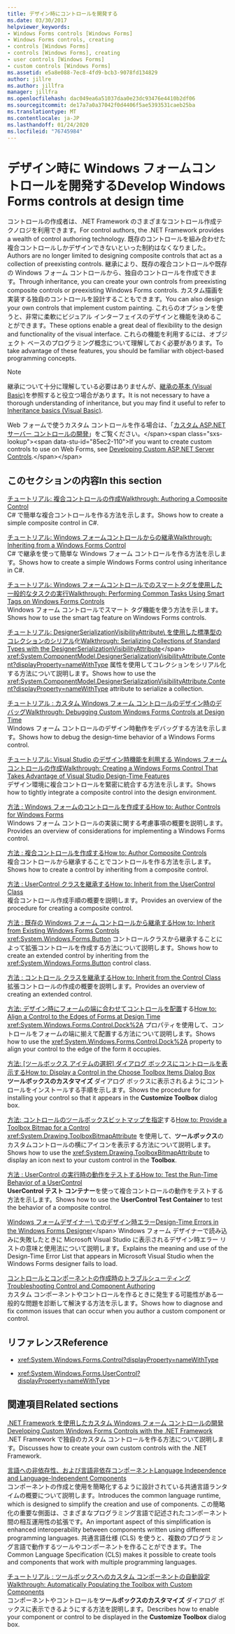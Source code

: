 ```yaml
---
title: デザイン時にコントロールを開発する
ms.date: 03/30/2017
helpviewer_keywords:
- Windows Forms controls [Windows Forms]
- Windows Forms controls, creating
- controls [Windows Forms]
- controls [Windows Forms], creating
- user controls [Windows Forms]
- custom controls [Windows Forms]
ms.assetid: e5a8e088-7ec8-4fd9-bcb3-9078fd134829
author: jillre
ms.author: jillfra
manager: jillfra
ms.openlocfilehash: dac049ea6a51037daa0e23dc93476e4410b2df06
ms.sourcegitcommit: de17a7a0a37042f0d4406f5ae5393531caeb25ba
ms.translationtype: MT
ms.contentlocale: ja-JP
ms.lasthandoff: 01/24/2020
ms.locfileid: "76745984"
---
```

# <a name="develop-windows-forms-controls-at-design-time"></a><span data-ttu-id="85ec2-102">デザイン時に Windows フォームコントロールを開発する</span><span class="sxs-lookup"><span data-stu-id="85ec2-102">Develop Windows Forms controls at design time</span></span>

<span data-ttu-id="85ec2-103">コントロールの作成者は、.NET Framework のさまざまなコントロール作成テクノロジを利用できます。</span><span class="sxs-lookup"><span data-stu-id="85ec2-103">For control authors, the .NET Framework provides a wealth of control authoring technology.</span></span> <span data-ttu-id="85ec2-104">既存のコントロールを組み合わせた複合コントロールしかデザインできないといった制約はなくなりました。</span><span class="sxs-lookup"><span data-stu-id="85ec2-104">Authors are no longer limited to designing composite controls that act as a collection of preexisting controls.</span></span> <span data-ttu-id="85ec2-105">継承により、既存の複合コントロールや既存の Windows フォーム コントロールから、独自のコントロールを作成できます。</span><span class="sxs-lookup"><span data-stu-id="85ec2-105">Through inheritance, you can create your own controls from preexisting composite controls or preexisting Windows Forms controls.</span></span> <span data-ttu-id="85ec2-106">カスタム描画を実装する独自のコントロールを設計することもできます。</span><span class="sxs-lookup"><span data-stu-id="85ec2-106">You can also design your own controls that implement custom painting.</span></span> <span data-ttu-id="85ec2-107">これらのオプションを使うと、非常に柔軟にビジュアル インターフェイスのデザインと機能を決めることができます。</span><span class="sxs-lookup"><span data-stu-id="85ec2-107">These options enable a great deal of flexibility to the design and functionality of the visual interface.</span></span> <span data-ttu-id="85ec2-108">これらの機能を利用するには、オブジェクト ベースのプログラミング概念について理解しておく必要があります。</span><span class="sxs-lookup"><span data-stu-id="85ec2-108">To take advantage of these features, you should be familiar with object-based programming concepts.</span></span>

> [!NOTE]
> <span data-ttu-id="85ec2-109">継承について十分に理解している必要はありませんが、[継承の基本 (Visual Basic)](~/docs/visual-basic/programming-guide/language-features/objects-and-classes/inheritance-basics.md)を参照すると役立つ場合があります。</span><span class="sxs-lookup"><span data-stu-id="85ec2-109">It is not necessary to have a thorough understanding of inheritance, but you may find it useful to refer to [Inheritance basics (Visual Basic)](~/docs/visual-basic/programming-guide/language-features/objects-and-classes/inheritance-basics.md).</span></span>

<span data-ttu-id="85ec2-110">Web フォームで使うカスタム コントロールを作る場合は、「[カスタム ASP.NET サーバー コントロールの開発](https://docs.microsoft.com/previous-versions/aspnet/zt27tfhy(v=vs.100))」をご覧ください。</span><span class="sxs-lookup"><span data-stu-id="85ec2-110">If you want to create custom controls to use on Web Forms, see [Developing Custom ASP.NET Server Controls](https://docs.microsoft.com/previous-versions/aspnet/zt27tfhy(v=vs.100)).</span></span>

## <a name="in-this-section"></a><span data-ttu-id="85ec2-111">このセクションの内容</span><span class="sxs-lookup"><span data-stu-id="85ec2-111">In this section</span></span>

<span data-ttu-id="85ec2-112">[チュートリアル: 複合コントロールの作成](walkthrough-authoring-a-composite-control-with-visual-csharp.md)</span><span class="sxs-lookup"><span data-stu-id="85ec2-112">[Walkthrough: Authoring a Composite Control](walkthrough-authoring-a-composite-control-with-visual-csharp.md)</span></span>\
<span data-ttu-id="85ec2-113">C# で簡単な複合コントロールを作る方法を示します。</span><span class="sxs-lookup"><span data-stu-id="85ec2-113">Shows how to create a simple composite control in C#.</span></span>

<span data-ttu-id="85ec2-114">[チュートリアル: Windows フォームコントロールからの継承](walkthrough-inheriting-from-a-windows-forms-control-with-visual-csharp.md)</span><span class="sxs-lookup"><span data-stu-id="85ec2-114">[Walkthrough: Inheriting from a Windows Forms Control](walkthrough-inheriting-from-a-windows-forms-control-with-visual-csharp.md)</span></span>\
<span data-ttu-id="85ec2-115">C# で継承を使って簡単な Windows フォーム コントロールを作る方法を示します。</span><span class="sxs-lookup"><span data-stu-id="85ec2-115">Shows how to create a simple Windows Forms control using inheritance in C#.</span></span>

<span data-ttu-id="85ec2-116">[チュートリアル: Windows フォームコントロールでのスマートタグを使用した一般的なタスクの実行](performing-common-tasks-using-smart-tags-on-wf-controls.md)</span><span class="sxs-lookup"><span data-stu-id="85ec2-116">[Walkthrough: Performing Common Tasks Using Smart Tags on Windows Forms Controls](performing-common-tasks-using-smart-tags-on-wf-controls.md)</span></span>\
<span data-ttu-id="85ec2-117">Windows フォーム コントロールでスマート タグ機能を使う方法を示します。</span><span class="sxs-lookup"><span data-stu-id="85ec2-117">Shows how to use the smart tag feature on Windows Forms controls.</span></span>

<span data-ttu-id="85ec2-118">[チュートリアル: DesignerSerializationVisibilityAttribute\ を使用した標準型のコレクションのシリアル](serializing-collections-designerserializationvisibilityattribute.md)化</span><span class="sxs-lookup"><span data-stu-id="85ec2-118">[Walkthrough: Serializing Collections of Standard Types with the DesignerSerializationVisibilityAttribute](serializing-collections-designerserializationvisibilityattribute.md)\</span></span>
<span data-ttu-id="85ec2-119"><xref:System.ComponentModel.DesignerSerializationVisibilityAttribute.Content?displayProperty=nameWithType> 属性を使用してコレクションをシリアル化する方法について説明します。</span><span class="sxs-lookup"><span data-stu-id="85ec2-119">Shows how to use the <xref:System.ComponentModel.DesignerSerializationVisibilityAttribute.Content?displayProperty=nameWithType> attribute to serialize a collection.</span></span>

<span data-ttu-id="85ec2-120">[チュートリアル : カスタム Windows フォーム コントロールのデザイン時のデバッグ](walkthrough-debugging-custom-windows-forms-controls-at-design-time.md)</span><span class="sxs-lookup"><span data-stu-id="85ec2-120">[Walkthrough: Debugging Custom Windows Forms Controls at Design Time](walkthrough-debugging-custom-windows-forms-controls-at-design-time.md)</span></span>\
<span data-ttu-id="85ec2-121">Windows フォーム コントロールのデザイン時動作をデバッグする方法を示します。</span><span class="sxs-lookup"><span data-stu-id="85ec2-121">Shows how to debug the design-time behavior of a Windows Forms control.</span></span>

<span data-ttu-id="85ec2-122">[チュートリアル: Visual Studio のデザイン時機能を利用する Windows フォームコントロールの作成](creating-a-wf-control-design-time-features.md)</span><span class="sxs-lookup"><span data-stu-id="85ec2-122">[Walkthrough: Creating a Windows Forms Control That Takes Advantage of Visual Studio Design-Time Features](creating-a-wf-control-design-time-features.md)</span></span>\
<span data-ttu-id="85ec2-123">デザイン環境に複合コントロールを緊密に統合する方法を示します。</span><span class="sxs-lookup"><span data-stu-id="85ec2-123">Shows how to tightly integrate a composite control into the design environment.</span></span>

<span data-ttu-id="85ec2-124">[方法 : Windows フォームのコントロールを作成する](how-to-author-controls-for-windows-forms.md)</span><span class="sxs-lookup"><span data-stu-id="85ec2-124">[How to: Author Controls for Windows Forms](how-to-author-controls-for-windows-forms.md)</span></span>\
<span data-ttu-id="85ec2-125">Windows フォーム コントロールの実装に関する考慮事項の概要を説明します。</span><span class="sxs-lookup"><span data-stu-id="85ec2-125">Provides an overview of considerations for implementing a Windows Forms control.</span></span>

<span data-ttu-id="85ec2-126">[方法 : 複合コントロールを作成する](how-to-author-composite-controls.md)</span><span class="sxs-lookup"><span data-stu-id="85ec2-126">[How to: Author Composite Controls](how-to-author-composite-controls.md)</span></span>\
<span data-ttu-id="85ec2-127">複合コントロールから継承することでコントロールを作る方法を示します。</span><span class="sxs-lookup"><span data-stu-id="85ec2-127">Shows how to create a control by inheriting from a composite control.</span></span>

<span data-ttu-id="85ec2-128">[方法 : UserControl クラスを継承する](how-to-inherit-from-the-usercontrol-class.md)</span><span class="sxs-lookup"><span data-stu-id="85ec2-128">[How to: Inherit from the UserControl Class](how-to-inherit-from-the-usercontrol-class.md)</span></span>\
<span data-ttu-id="85ec2-129">複合コントロール作成手順の概要を説明します。</span><span class="sxs-lookup"><span data-stu-id="85ec2-129">Provides an overview of the procedure for creating a composite control.</span></span>

<span data-ttu-id="85ec2-130">[方法 : 既存の Windows フォーム コントロールから継承する](how-to-inherit-from-existing-windows-forms-controls.md)</span><span class="sxs-lookup"><span data-stu-id="85ec2-130">[How to: Inherit from Existing Windows Forms Controls](how-to-inherit-from-existing-windows-forms-controls.md)</span></span>\
<span data-ttu-id="85ec2-131"><xref:System.Windows.Forms.Button> コントロールクラスから継承することによって拡張コントロールを作成する方法について説明します。</span><span class="sxs-lookup"><span data-stu-id="85ec2-131">Shows how to create an extended control by inheriting from the <xref:System.Windows.Forms.Button> control class.</span></span>

<span data-ttu-id="85ec2-132">[方法 : コントロール クラスを継承する](how-to-inherit-from-the-control-class.md)</span><span class="sxs-lookup"><span data-stu-id="85ec2-132">[How to: Inherit from the Control Class](how-to-inherit-from-the-control-class.md)</span></span>\
<span data-ttu-id="85ec2-133">拡張コントロールの作成の概要を説明します。</span><span class="sxs-lookup"><span data-stu-id="85ec2-133">Provides an overview of creating an extended control.</span></span>

<span data-ttu-id="85ec2-134">[方法: デザイン時にフォームの端に合わせてコントロールを配置](how-to-align-a-control-to-the-edges-of-forms-at-design-time.md)する</span><span class="sxs-lookup"><span data-stu-id="85ec2-134">[How to: Align a Control to the Edges of Forms at Design Time](how-to-align-a-control-to-the-edges-of-forms-at-design-time.md)</span></span>\
<span data-ttu-id="85ec2-135"><xref:System.Windows.Forms.Control.Dock%2A> プロパティを使用して、コントロールをフォームの端に揃えて配置する方法について説明します。</span><span class="sxs-lookup"><span data-stu-id="85ec2-135">Shows how to use the <xref:System.Windows.Forms.Control.Dock%2A> property to align your control to the edge of the form it occupies.</span></span>

<span data-ttu-id="85ec2-136">[方法: [ツールボックス アイテムの選択] ダイアログ ボックスにコントロールを表示する](how-to-display-a-control-in-the-choose-toolbox-items-dialog-box.md)</span><span class="sxs-lookup"><span data-stu-id="85ec2-136">[How to: Display a Control in the Choose Toolbox Items Dialog Box](how-to-display-a-control-in-the-choose-toolbox-items-dialog-box.md)</span></span>\
<span data-ttu-id="85ec2-137">**ツールボックスのカスタマイズ** ダイアログ ボックスに表示されるようにコントロールをインストールする手順を示します。</span><span class="sxs-lookup"><span data-stu-id="85ec2-137">Shows the procedure for installing your control so that it appears in the **Customize Toolbox** dialog box.</span></span>

<span data-ttu-id="85ec2-138">[方法: コントロールのツールボックスビットマップを指定](how-to-provide-a-toolbox-bitmap-for-a-control.md)する</span><span class="sxs-lookup"><span data-stu-id="85ec2-138">[How to: Provide a Toolbox Bitmap for a Control](how-to-provide-a-toolbox-bitmap-for-a-control.md)</span></span>\
<span data-ttu-id="85ec2-139"><xref:System.Drawing.ToolboxBitmapAttribute> を使用して、**ツールボックス**のカスタムコントロールの横にアイコンを表示する方法について説明します。</span><span class="sxs-lookup"><span data-stu-id="85ec2-139">Shows how to use the <xref:System.Drawing.ToolboxBitmapAttribute> to display an icon next to your custom control in the **Toolbox**.</span></span>

<span data-ttu-id="85ec2-140">[方法 : UserControl の実行時の動作をテストする](how-to-test-the-run-time-behavior-of-a-usercontrol.md)</span><span class="sxs-lookup"><span data-stu-id="85ec2-140">[How to: Test the Run-Time Behavior of a UserControl](how-to-test-the-run-time-behavior-of-a-usercontrol.md)</span></span>\
<span data-ttu-id="85ec2-141">**UserControl テスト コンテナー**を使って複合コントロールの動作をテストする方法を示します。</span><span class="sxs-lookup"><span data-stu-id="85ec2-141">Shows how to use the **UserControl Test Container** to test the behavior of a composite control.</span></span>

<span data-ttu-id="85ec2-142">[Windows フォームデザイナー\ でのデザイン時エラー](design-time-errors-in-the-windows-forms-designer.md)</span><span class="sxs-lookup"><span data-stu-id="85ec2-142">[Design-Time Errors in the Windows Forms Designer](design-time-errors-in-the-windows-forms-designer.md)\</span></span>
<span data-ttu-id="85ec2-143">Windows フォーム デザイナーで読み込みに失敗したときに Microsoft Visual Studio に表示されるデザイン時エラー リストの意味と使用法について説明します。</span><span class="sxs-lookup"><span data-stu-id="85ec2-143">Explains the meaning and use of the Design-Time Error List that appears in Microsoft Visual Studio when the Windows Forms designer fails to load.</span></span>

<span data-ttu-id="85ec2-144">[コントロールとコンポーネントの作成時のトラブルシューティング](troubleshooting-control-and-component-authoring.md)</span><span class="sxs-lookup"><span data-stu-id="85ec2-144">[Troubleshooting Control and Component Authoring](troubleshooting-control-and-component-authoring.md)</span></span>\
<span data-ttu-id="85ec2-145">カスタム コンポーネントやコントロールを作るときに発生する可能性がある一般的な問題を診断して解決する方法を示します。</span><span class="sxs-lookup"><span data-stu-id="85ec2-145">Shows how to diagnose and fix common issues that can occur when you author a custom component or control.</span></span>

## <a name="reference"></a><span data-ttu-id="85ec2-146">リファレンス</span><span class="sxs-lookup"><span data-stu-id="85ec2-146">Reference</span></span>

- <xref:System.Windows.Forms.Control?displayProperty=nameWithType>

- <xref:System.Windows.Forms.UserControl?displayProperty=nameWithType>

## <a name="related-sections"></a><span data-ttu-id="85ec2-147">関連項目</span><span class="sxs-lookup"><span data-stu-id="85ec2-147">Related sections</span></span>

<span data-ttu-id="85ec2-148">[.NET Framework を使用したカスタム Windows フォーム コントロールの開発](developing-custom-windows-forms-controls.md)</span><span class="sxs-lookup"><span data-stu-id="85ec2-148">[Developing Custom Windows Forms Controls with the .NET Framework](developing-custom-windows-forms-controls.md)</span></span>\
<span data-ttu-id="85ec2-149">.NET Framework で独自のカスタム コントロールを作る方法について説明します。</span><span class="sxs-lookup"><span data-stu-id="85ec2-149">Discusses how to create your own custom controls with the .NET Framework.</span></span>

<span data-ttu-id="85ec2-150">[言語への非依存性、および言語非依存コンポーネント](../../../standard/language-independence-and-language-independent-components.md)</span><span class="sxs-lookup"><span data-stu-id="85ec2-150">[Language Independence and Language-Independent Components](../../../standard/language-independence-and-language-independent-components.md)</span></span>\
<span data-ttu-id="85ec2-151">コンポーネントの作成と使用を簡略化するように設計されている共通言語ランタイムの概要について説明します。</span><span class="sxs-lookup"><span data-stu-id="85ec2-151">Introduces the common language runtime, which is designed to simplify the creation and use of components.</span></span> <span data-ttu-id="85ec2-152">この簡略化の重要な側面は、さまざまなプログラミング言語で記述されたコンポーネント間の相互運用性の拡張です。</span><span class="sxs-lookup"><span data-stu-id="85ec2-152">An important aspect of this simplification is enhanced interoperability between components written using different programming languages.</span></span> <span data-ttu-id="85ec2-153">共通言語仕様 (CLS) を使うと、複数のプログラミング言語で動作するツールやコンポーネントを作ることができます。</span><span class="sxs-lookup"><span data-stu-id="85ec2-153">The Common Language Specification (CLS) makes it possible to create tools and components that work with multiple programming languages.</span></span>

<span data-ttu-id="85ec2-154">[チュートリアル : ツールボックスへのカスタム コンポーネントの自動設定](walkthrough-automatically-populating-the-toolbox-with-custom-components.md)</span><span class="sxs-lookup"><span data-stu-id="85ec2-154">[Walkthrough: Automatically Populating the Toolbox with Custom Components](walkthrough-automatically-populating-the-toolbox-with-custom-components.md)</span></span>\
<span data-ttu-id="85ec2-155">コンポーネントやコントロールを**ツールボックスのカスタマイズ** ダイアログ ボックスに表示できるようにする方法を説明します。</span><span class="sxs-lookup"><span data-stu-id="85ec2-155">Describes how to enable your component or control to be displayed in the **Customize Toolbox** dialog box.</span></span>
